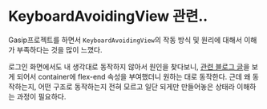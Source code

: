 # KeyboardAvoidingView 관련..

Gasip프로젝트를 하면서 `KeyboardAvoidingView`의 작동 방식 및 원리에 대해서 이해가 부족하다는 것을 많이 느꼈다.

로그인 화면에서도 내 생각대로 동작하지 않아서 원인을 찾다보니, [관련 블로그 글](https://medium.com/@nickopops/keyboardavoidingview-not-working-properly-c413c0a200d4)을 보게 되어서 container에 flex-end 속성을 부여했더니 원하는 대로 동작한다. 근데 왜 동작하는지, 어떤 구조로 동작하는지 전혀 모르고 일단 되게만 만들어놓은 상태라 이해하는 과정이 필요하다.
